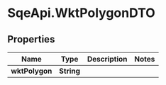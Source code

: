 # SqeApi.WktPolygonDTO

## Properties

Name | Type | Description | Notes
------------ | ------------- | ------------- | -------------
**wktPolygon** | **String** |  | 


